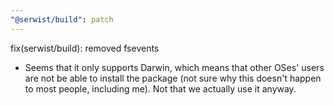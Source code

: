 ```yaml
---
"@serwist/build": patch
---
```


fix(serwist/build): removed fsevents

- Seems that it only supports Darwin, which means that other OSes' users are not be able to install the package (not sure why this doesn't happen to most people, including me). Not that we actually use it anyway.
